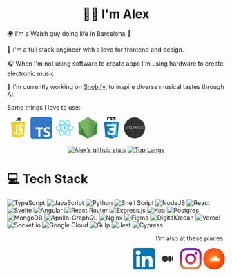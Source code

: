 <h1 align="center">👋🏻 I'm Alex</h1>


🌍 I'm a Welsh guy doing life in Barcelona 💃

🎨 I'm a full stack engineer with a love for frontend and design.

🎧 When I'm not using software to create apps I'm using hardware to create electronic music.

🎼 I’m currently working on [Snobify](https://main--snobify.netlify.app/), to inspire diverse musical tastes through AI.



Some things I love to use:
<p>
  <img src="js.png" style= "height: 50px;" />
  <img src=ts.png style= "height: 50px;" />
  <img src="react.png" style= "height: 50px;" />
  <img src="nodejs.png" style= "height: 50px;" />
  <img src="css.png" style= "height: 50px;" />
  <img src="express.webp" style= "height: 50px;" />
</p>



<div align="center">
  
  [![Alex’s github stats](https://github-readme-stats.vercel.app/api?username=alexryanjones&show_icons=true&theme=highcontrast)](https://github.com/alexryanjones)
  [![Top Langs](https://github-readme-stats.vercel.app/api/top-langs/?username=alexryanjones&layout=compact&show_icons=true&theme=highcontrast)](https://github.com/alexryanjones)
  
</div>


# 💻 Tech Stack

![TypeScript](https://img.shields.io/badge/Typescript-%23007ACC.svg?style=plastic&logo=typescript&logoColor=white) ![JavaScript](https://img.shields.io/badge/Javascript-%23323330.svg?style=plastic&logo=javascript&logoColor=%23F7DF1E) ![Python](https://img.shields.io/badge/Python-3670A0?style=plastic&logo=python&logoColor=ffdd54) ![Shell Script](https://img.shields.io/badge/Shell_Script-%23121011.svg?style=plastic&logo=gnu-bash&logoColor=white) ![NodeJS](https://img.shields.io/badge/Node.js-6DA55F?style=plastic&logo=node.js&logoColor=white) ![React](https://img.shields.io/badge/React-%2320232a.svg?style=plastic&logo=react&logoColor=%2361DAFB) ![Svelte](https://img.shields.io/badge/svelte-%23f1413d.svg?style=plastic&logo=svelte&logoColor=white) ![Angular](https://img.shields.io/badge/Angular-%23DD0031.svg?style=plastic&logo=angular&logoColor=white) ![React Router](https://img.shields.io/badge/React_Router-CA4245?style=plastic&logo=react-router&logoColor=white) ![Express.js](https://img.shields.io/badge/Express.js-%23404d59.svg?style=plastic&logo=express&logoColor=%2361DAFB) ![Koa](https://img.shields.io/badge/Koa-33333D?style=plastic&logo=koa&logoColor=white) ![Postgres](https://img.shields.io/badge/Postgres-%23316192.svg?style=plastic&logo=postgresql&logoColor=white) ![MongoDB](https://img.shields.io/badge/MongoDB-%234ea94b.svg?style=plastic&logo=mongodb&logoColor=white) ![Apollo-GraphQL](https://img.shields.io/badge/-ApolloGraphQL-311C87?style=plastic&logo=apollo-graphql) ![Nginx](https://img.shields.io/badge/Nginx-%23009639.svg?style=plastic&logo=nginx&logoColor=white) ![Figma](https://img.shields.io/badge/figma-%23F24E1E.svg?&style=plasticlogo=figma&logoColor=white) ![DigitalOcean](https://img.shields.io/badge/DigitalOcean-%230167ff.svg?style=plastic&logo=digitalOcean&logoColor=white) ![Vercel](https://img.shields.io/badge/Vercel-%23000000.svg?style=plastic&logo=vercel&logoColor=white) ![Socket.io](https://img.shields.io/badge/Socket.io-black?style=plastic&logo=socket.io&badgeColor=010101) ![Google Cloud](https://img.shields.io/badge/Google%20Cloud-%234285F4.svg?style=plastic&logo=google-cloud&logoColor=white) ![Gulp](https://img.shields.io/badge/GULP-%23CF4647.svg?style=plastic&logo=gulp&logoColor=white) ![Jest](https://img.shields.io/badge/-Jest-C21325?style=plastic&logo=Jest&logoColor=white) ![Cypress](https://img.shields.io/badge/-Cypress-17202C?style=plastic&logo=Cypress&logoColor=white) 


<p align="right"> 
  I'm also at these places:  
</p>
<p align="right">
  <a href="https://www.linkedin.com/in/alexryanjones/"><img src="linkedin.png" style= "height: 50px;" /></a>
  <a href="https://medium.com/@alexryanjones"><img src="medium-white.png" style= "height: 50px;" /></a>
  <a href="https://www.instagram.com/alexryanjones/"><img src="instagram.png" style= "height: 50px;" /></a>
  <a href="https://soundcloud.com/alexryanjones"><img src="soundcloud.png" style= "height: 50px;" /></a>
</p>
